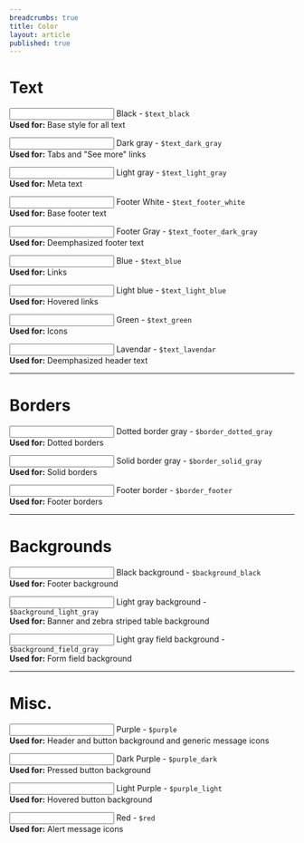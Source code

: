 ```yaml
---
breadcrumbs: true
title: Color
layout: article
published: true
---
```


<div class="style-guide__colors">
  <h1>Text</h1>

  <p class="text_black">
    <input class="color-val" type="text" />
    Black - <code>$text_black</code><br />
    <strong>Used for:</strong> Base style for all text
  </p>

  <p class="text_dark_gray">
    <input class="color-val" type="text" />
    Dark gray - <code>$text_dark_gray</code><br />
    <strong>Used for:</strong> Tabs and "See more" links
  </p>

  <p class="text_light_gray">
    <input class="color-val" type="text" />
    Light gray - <code>$text_light_gray</code><br />
    <strong>Used for:</strong> Meta text
  </p>

  <p class="text_footer_white">
    <input class="color-val" type="text" />
    Footer White - <code>$text_footer_white</code><br />
    <strong>Used for:</strong> Base footer text
  </p>

  <p class="text_footer_dark_gray">
    <input class="color-val" type="text" />
    Footer Gray - <code>$text_footer_dark_gray</code><br />
    <strong>Used for:</strong> Deemphasized footer text
  </p>

  <p class="text_blue">
    <input class="color-val" type="text" />
    Blue - <code>$text_blue</code><br />
    <strong>Used for:</strong> Links
  </p>

  <p class="text_light_blue">
    <input class="color-val" type="text" />
    Light blue - <code>$text_light_blue</code><br />
    <strong>Used for:</strong> Hovered links
  </p>

  <p class="text_green">
    <input class="color-val" type="text" />
    Green - <code>$text_green</code><br />
    <strong>Used for:</strong> Icons
  </p>

  <p class="text_lavendar">
    <input class="color-val" type="text" />
    Lavendar - <code>$text_lavendar</code><br />
    <strong>Used for:</strong> Deemphasized header text
  </p>

  <hr /><h1>Borders</h1>

  <p class="border_dotted_gray">
    <input class="color-val" type="text" />
    Dotted border gray - <code>$border_dotted_gray</code><br />
    <strong>Used for:</strong> Dotted borders
  </p>

  <p class="border_solid_gray">
    <input class="color-val" type="text" />
    Solid border gray - <code>$border_solid_gray</code><br />
    <strong>Used for:</strong> Solid borders
  </p>

  <p class="border_footer">
    <input class="color-val" type="text" />
    Footer border - <code>$border_footer</code><br />
    <strong>Used for:</strong> Footer borders
  </p>

  <hr /><h1>Backgrounds</h1>

  <p class="background_black">
    <input class="color-val" type="text" />
    Black background - <code>$background_black</code><br />
    <strong>Used for:</strong> Footer background
  </p>

  <p class="background_light_gray">
    <input class="color-val" type="text" />
    Light gray background - <code>$background_light_gray</code><br />
    <strong>Used for:</strong> Banner and zebra striped table background
  </p>

  <p class="background_field_gray">
    <input class="color-val" type="text" />
    Light gray field background - <code>$background_field_gray</code><br />
    <strong>Used for:</strong> Form field background
  </p>

  <hr /><h1>Misc.</h1>

  <p class="purple">
    <input class="color-val" type="text" />
    Purple - <code>$purple</code><br />
    <strong>Used for:</strong> Header and button background and generic message icons
  </p>

  <p class="purple_dark">
    <input class="color-val" type="text" />
    Dark Purple - <code>$purple_dark</code><br />
    <strong>Used for:</strong> Pressed button background
  </p>

  <p class="purple_light">
    <input class="color-val" type="text" />
    Light Purple - <code>$purple_light</code><br />
    <strong>Used for:</strong> Hovered button background
  </p>

  <p class="red">
    <input class="color-val" type="text" />
    Red - <code>$red</code><br />
    <strong>Used for:</strong> Alert message icons
  </p>
</div>

<script type="text/javascript">
  var hexDigits = new Array
          ("0","1","2","3","4","5","6","7","8","9","a","b","c","d","e","f");

  //Function to convert hex format to a rgb color
  function rgb2hex(rgb) {
   rgb = rgb.match(/^rgb\((\d+),\s*(\d+),\s*(\d+)\)$/);
   return "#" + hex(rgb[1]) + hex(rgb[2]) + hex(rgb[3]);
  }

  function hex(x) {
    return isNaN(x) ? "00" : hexDigits[(x - x % 16) / 16] + hexDigits[x % 16];
   }

  var fields = document.querySelectorAll('.color-val');
  for (var i = fields.length - 1; i >= 0; i--) {
    var field = fields[i];
    var style = window.getComputedStyle(field);
    var rgb = style.backgroundColor;
    field.value = rgb2hex(rgb);
  }
</script>
